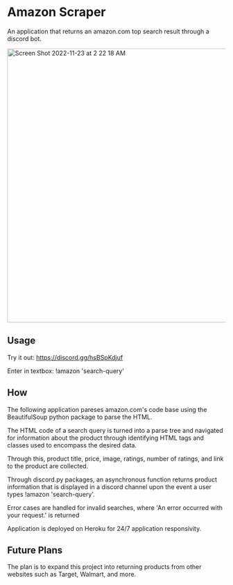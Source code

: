 # Amazon Scraper

An application that returns an amazon.com top search result through a discord bot.

<img width="631" alt="Screen Shot 2022-11-23 at 2 22 18 AM" src="https://user-images.githubusercontent.com/69515228/203491338-679093f1-6787-4108-a42f-337fa257d105.png">

## Usage

Try it out: https://discord.gg/hsBSpKdjuf

Enter in textbox: !amazon 'search-query'


## How

The following application pareses amazon.com's code base using the BeautifulSoup python package to parse the HTML.

The HTML code of a search query is turned into a parse tree and navigated for information about the product through identifying HTML tags and classes used to encompass the desired data.

Through this, product title, price, image, ratings, number of ratings, and link to the product are collected.

Through discord.py packages, an asynchronous function returns product information that is displayed in a discord channel upon the event a user types !amazon 'search-query'.
  
Error cases are handled for invalid searches, where 'An error occurred with your request.' is returned
  
Application is deployed on Heroku for 24/7 application responsivity.

## Future Plans
  
The plan is to expand this project into returning products from other websites such as Target, Walmart, and more.
